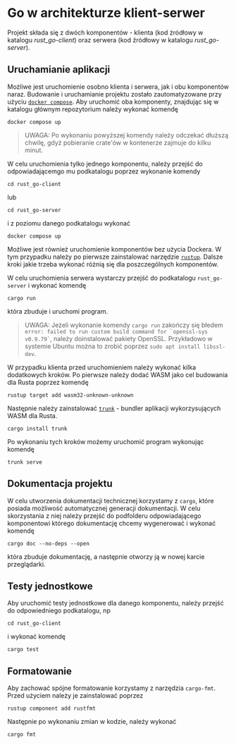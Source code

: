 # Go w architekturze klient-serwer

Projekt składa się z dwóch komponentów - klienta (kod źródłowy w katalogu *rust_go-client*) oraz serwera (kod źródłowy w katalogu *rust_go-server*). 

## Uruchamianie aplikacji

Możliwe jest uruchomienie osobno klienta i serwera, jak i obu komponentów naraz. Budowanie i uruchamianie projektu zostało zautomatyzowane przy użyciu [`docker compose`](https://docs.docker.com/compose/install/). Aby uruchomić oba komponenty, znajdując się w katalogu głównym repozytorium należy wykonać komendę

```
docker compose up
```

> UWAGA: Po wykonaniu powyższej komendy należy odczekać dłuższą chwilę, gdyż pobieranie crate'ów w kontenerze zajmuje do kilku minut.  

W celu uruchomienia tylko jednego komponentu, należy przejść do odpowiadającemgo mu podkatalogu poprzez wykonanie komendy 

```
cd rust_go-client
```

lub 

```
cd rust_go-server
``` 

i z poziomu danego podkatalogu wykonać

```
docker compose up
```

Możliwe jest również uruchomienie komponentów bez użycia Dockera. W tym przypadku należy po pierwsze zainstalować narzędzie [`rustup`](https://www.rust-lang.org/tools/install). Dalsze kroki jakie trzeba wykonać różnią się dla poszczególnych komponentów.

W celu uruchomienia serwera wystarczy przejść do podkatalogu `rust_go-server` i wykonać komendę

```
cargo run
```

która zbuduje i uruchomi program.

> UWAGA: Jeżeli wykonanie komendy `cargo run` zakończy się błedem ``` error: failed to run custom build command for `openssl-sys v0.9.79` ```, należy doinstalować pakiety OpenSSL. Przykładowo w systemie Ubuntu można to zrobić poprzez `sudo apt install libssl-dev`. 

W przypadku klienta przed uruchomieniem należy wykonać kilka dodatkowych kroków. Po pierwsze należy dodać WASM jako cel budowania dla Rusta poprzez komendę

```
rustup target add wasm32-unknown-unknown
```

Następnie należy zainstalować [`trunk`](https://trunkrs.dev/) - bundler aplikacji wykorzysujących WASM dla Rusta.

```
cargo install trunk
```

Po wykonaniu tych kroków możemy uruchomić program wykonując komendę

```
trunk serve
```

## Dokumentacja projektu

W celu utworzenia dokumentacji technicznej korzystamy z `cargo`, które posiada możliwość automatycznej generacji dokumentacji. W celu skorzystania z niej należy przejść do podfolderu odpowiadającego komponentowi którego dokumentację chcemy wygenerować i wykonać komendę

```
cargo doc --no-deps --open
```

która zbuduje dokumentację, a następnie otworzy ją w nowej karcie przeglądarki.

## Testy jednostkowe

Aby uruchomić testy jednostkowe dla danego komponentu, należy przejść do odpowiedniego podkatalogu, np

```
cd rust_go-client
```

i wykonać komendę

```
cargo test
```

## Formatowanie

Aby zachować spójne formatowanie korzystamy z narzędzia `cargo-fmt`. Przed użyciem należy je zainstalować poprzez

```
rustup component add rustfmt
```

Następnie po wykonaniu zmian w kodzie, należy wykonać

```
cargo fmt
```
